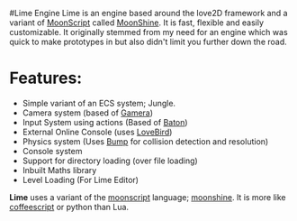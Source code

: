 #Lime Engine
Lime is an engine based around the love2D framework and a variant of [MoonScript](https://github.com/leafo/moonscript) called [MoonShine](https://github.com/retroverse/MoonShine). It is fast, flexible and easily customizable. It originally stemmed from my need for an engine which was quick to make prototypes in but also didn't limit you further down the road.

# Features:
* Simple variant of an ECS system; Jungle.
* Camera system (based of [Gamera](https://github.com/kikito/gamera))
* Input System using actions (Based of [Baton](https://github.com/tesselode/baton))
* External Online Console (uses [LoveBird](https://github.com/rxi/lovebird))
* Physics system (Uses [Bump](https://github.com/kikito/bump.lua) for collision detection and resolution)
* Console system
* Support for directory loading (over file loading)
* Inbuilt Maths library
* Level Loading (For Lime Editor)

__Lime__ uses a variant of the [moonscript](https://github.com/leafo/moonscript) language; [moonshine](https://github.com/retroverse/MoonShine).
It is more like [coffeescript](http://coffeescript.org/) or python than Lua.

